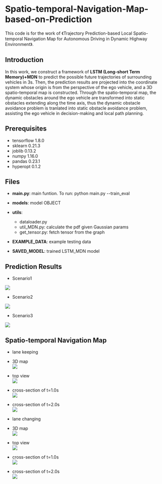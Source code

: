 # Spatio-temporal-Navigation-Map-based-on-Prediction
This code is for the work of 《Trajectory Prediction-based Local Spatio-temporal Navigation Map for Autonomous Driving in Dynamic Highway Environment》.

## Introduction

In this work, we construct a framework of **LSTM (Long-short Term Memory)+MDN** to predict the possible future trajectories of surrounding vehicles in 3s. Then, the prediction results are projected into the coordinate system whose origin is from the perspective of the ego vehicle, and a 3D spatio-temporal map is constructed. Through the spatio-temporal map, the dynamic obstacles around the ego vehicle are transformed into static obstacles extending along the time axis, thus the dynamic obstacle avoidance problem is tranlated into static obstacle avoidance problem, assisting the ego vehicle in decision-making and local path planning.

## Prerequisites

* tensorflow 1.8.0
* sklearn 0.21.3
* joblib 0.13.2
* numpy 1.16.0
* pandas 0.23.1
* hyperopt 0.1.2 

## Files

* **main.py**: main funtion. To run: python main.py --train_eval  
* **models**: model OBJECT  
* **utils**: 

  * dataloader.py    
  * util_MDN.py: calculate the pdf given Gaussian params  
  * get_tensor.py: fetch tensor from the graph  
* **EXAMPLE_DATA**: example testing data  
* **SAVED_MODEL**: trained LSTM_MDN model

## Prediction Results

* Scenario1   

![](https://github.com/zt600158/Spatio-temporal-Navigation-Map-based-on-Prediction/blob/master/figs/scenario1.png)

* Scenario2   

![](https://github.com/zt600158/Spatio-temporal-Navigation-Map-based-on-Prediction/blob/master/figs/scenario2.png)

* Scenario3

![](https://github.com/zt600158/Spatio-temporal-Navigation-Map-based-on-Prediction/blob/master/figs/scenario3.png)

## Spatio-temporal Navigation Map

* lane keeping  

 * 3D map  
 ![](https://github.com/zt600158/Spatio-temporal-Navigation-Map-based-on-Prediction/blob/master/figs/lane_keep.png)
 
 * top view   
![](https://github.com/zt600158/Spatio-temporal-Navigation-Map-based-on-Prediction/blob/master/figs/top_view_keep.png)

 * cross-section of t=1.0s  
![](https://github.com/zt600158/Spatio-temporal-Navigation-Map-based-on-Prediction/blob/master/figs/lane_keep_t10.png)

 * cross-section of t=2.0s   
![](https://github.com/zt600158/Spatio-temporal-Navigation-Map-based-on-Prediction/blob/master/figs/lane_keep_t20.png)

* lane changing  

 * 3D map  
 ![](https://github.com/zt600158/Spatio-temporal-Navigation-Map-based-on-Prediction/blob/master/figs/lane_change.png)
 
 * top view  
![](https://github.com/zt600158/Spatio-temporal-Navigation-Map-based-on-Prediction/blob/master/figs/top_view_change.png)

 * cross-section of t=1.0s  
![](https://github.com/zt600158/Spatio-temporal-Navigation-Map-based-on-Prediction/blob/master/figs/lane_change_t10.png)

 * cross-section of t=2.0s  
![](https://github.com/zt600158/Spatio-temporal-Navigation-Map-based-on-Prediction/blob/master/figs/lane_change_t20.png)
